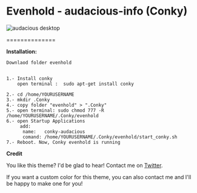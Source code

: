 Evenhold - audacious-info (Conky)
=========================





![audacious desktop](https://lh4.googleusercontent.com/-RnQONGv0VVs/VFeg0waj08I/AAAAAAAAAis/IDU8Q0efS04/w1118-h699-no/evenhold%2B-%2Bdesktop%2B-%2Baudacious.png)



==============

<b>Installation:</b>

    Downlaod folder evenhold

    
    1.- Install conky 
        open terminal :  sudo apt-get install conky 
    
    2.- cd /home/YOURUSERNAME
    3.- mkdir .Conky 
    4.- copy folder "evenhold" > ".Conky"
    5.- open terminal: sudo chmod 777 -R /home/YOURUSERNAME/.Conky/evenhold
    6.- open Startup Applications
         add:
          name:   conky-audacious
          comand: /home/YOURUSERNAME/.Conky/evenhold/start_conky.sh
    7.- Reboot. Now, Conky evenhold is running


<b>Credit</b>



You like this theme? I'd be glad to hear! Contact me on [Twitter](https://twitter.com/jfvictorio).

If you want a custom color for this theme, you can also contact me and I'll be happy to make one for you!
